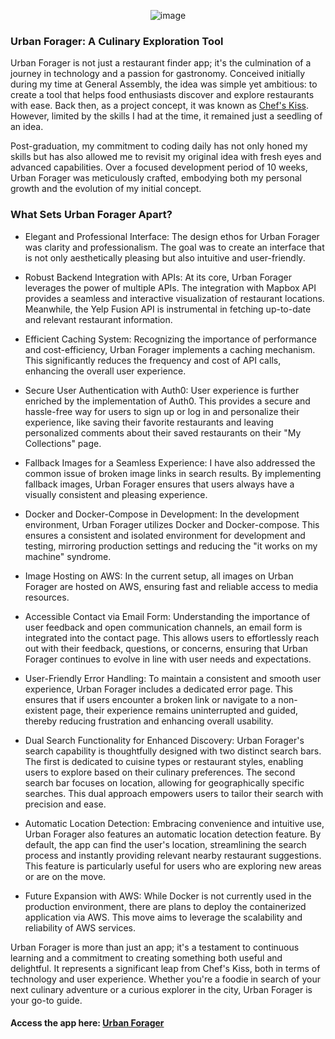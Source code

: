 
<p align="center">
  <img src="https://urban-forage.s3.amazonaws.com/logo.png" alt="image"/>
</p>

### Urban Forager: A Culinary Exploration Tool

Urban Forager is not just a restaurant finder app; it's the culmination of a journey in technology and a passion for gastronomy. Conceived initially during my time at General Assembly, the idea was simple yet ambitious: to create a tool that helps food enthusiasts discover and explore restaurants with ease. Back then, as a project concept, it was known as [Chef's Kiss](https://thechefskiss.netlify.app/). However, limited by the skills I had at the time, it remained just a seedling of an idea.

Post-graduation, my commitment to coding daily has not only honed my skills but has also allowed me to revisit my original idea with fresh eyes and advanced capabilities. Over a focused development period of 10 weeks, Urban Forager was meticulously crafted, embodying both my personal growth and the evolution of my initial concept.

### What Sets Urban Forager Apart?

* Elegant and Professional Interface: The design ethos for Urban Forager was clarity and professionalism. The goal was to create an interface that is not only aesthetically pleasing but also intuitive and user-friendly.

* Robust Backend Integration with APIs: At its core, Urban Forager leverages the power of multiple APIs. The integration with Mapbox API provides a seamless and interactive visualization of restaurant locations. Meanwhile, the Yelp Fusion API is instrumental in fetching up-to-date and relevant restaurant information.

* Efficient Caching System: Recognizing the importance of performance and cost-efficiency, Urban Forager implements a caching mechanism. This significantly reduces the frequency and cost of API calls, enhancing the overall user experience.

* Secure User Authentication with Auth0: User experience is further enriched by the implementation of Auth0. This provides a secure and hassle-free way for users to sign up or log in and personalize their experience, like saving their favorite restaurants and leaving personalized comments about their saved restaurants on their "My Collections" page.

* Fallback Images for a Seamless Experience: I have also addressed the common issue of broken image links in search results. By implementing fallback images, Urban Forager ensures that users always have a visually consistent and pleasing experience.

* Docker and Docker-Compose in Development: In the development environment, Urban Forager utilizes Docker and Docker-compose. This ensures a consistent and isolated environment for development and testing, mirroring production settings and reducing the "it works on my machine" syndrome.
  
* Image Hosting on AWS: In the current setup, all images on Urban Forager are hosted on AWS, ensuring fast and reliable access to media resources.
  
* Accessible Contact via Email Form: Understanding the importance of user feedback and open communication channels, an email form is integrated into the contact page. This allows users to effortlessly reach out with their feedback, questions, or concerns, ensuring that Urban Forager continues to evolve in line with user needs and expectations.

* User-Friendly Error Handling: To maintain a consistent and smooth user experience, Urban Forager includes a dedicated error page. This ensures that if users encounter a broken link or navigate to a non-existent page, their experience remains uninterrupted and guided, thereby reducing frustration and enhancing overall usability.

* Dual Search Functionality for Enhanced Discovery: Urban Forager's search capability is thoughtfully designed with two distinct search bars. The first is dedicated to cuisine types or restaurant styles, enabling users to explore based on their culinary preferences. The second search bar focuses on location, allowing for geographically specific searches. This dual approach empowers users to tailor their search with precision and ease.

* Automatic Location Detection: Embracing convenience and intuitive use, Urban Forager also features an automatic location detection feature. By default, the app can find the user's location, streamlining the search process and instantly providing relevant nearby restaurant suggestions. This feature is particularly useful for users who are exploring new areas or are on the move.

* Future Expansion with AWS: While Docker is not currently used in the production environment, there are plans to deploy the containerized application via AWS. This move aims to leverage the scalability and reliability of AWS services.

Urban Forager is more than just an app; it's a testament to continuous learning and a commitment to creating something both useful and delightful. It represents a significant leap from Chef's Kiss, both in terms of technology and user experience. Whether you're a foodie in search of your next culinary adventure or a curious explorer in the city, Urban Forager is your go-to guide.

#### Access the app here: [Urban Forager](https://urban-forager.netlify.app/)
